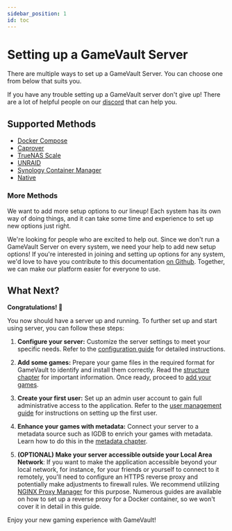 ```yaml
---
sidebar_position: 1
id: toc
---
```


# Setting up a GameVault Server

There are multiple ways to set up a GameVault Server. You can choose one from below that suits you.

If you have any trouble setting up a GameVault server don't give up! There are a lot of helpful people on our [discord](https://discord.gg/NEdNen2dSu) that can help you.

## Supported Methods

- [Docker Compose](./docker-compose.md)
- [Caprover](./caprover.md)
- [TrueNAS Scale](./truenas-scale.md)
- [UNRAID](./unraid.md)
- [Synology Container Manager](./synology-container-manager.md)
- [Native](./native.md)

### More Methods

We want to add more setup options to our lineup! Each system has its own way of doing things, and it can take some time and experience to set up new options just right.

We're looking for people who are excited to help out. Since we don't run a GameVault Server on every system, we need your help to add new setup options! If you're interested in joining and setting up options for any system, we'd love to have you contribute to this documentation [on Github](https://github.com/Phalcode/gamevault-docs). Together, we can make our platform easier for everyone to use.

## What Next?

**Congratulations! 🥳**

You now should have a server up and running. To further set up and start using server, you can follow these steps:

1. **Configure your server:** Customize the server settings to meet your specific needs. Refer to the [configuration guide](../configuration.md) for detailed instructions.

2. **Add some games:** Prepare your game files in the required format for GameVault to identify and install them correctly. Read the [structure chapter](../structure.md) for important information. Once ready, proceed to [add your games](../adding-games.md).

3. **Create your first user:** Set up an admin user account to gain full administrative access to the application. Refer to the [user management guide](../user-management.md) for instructions on setting up the first user.

4. **Enhance your games with metadata:** Connect your server to a metadata source such as IGDB to enrich your games with metadata. Learn how to do this in the [metadata chapter](../metadata-enrichment/metadata.md).

5. **(OPTIONAL) Make your server accessible outside your Local Area Network**: If you want to make the application accessible beyond your local network, for instance, for your friends or yourself to connect to it remotely, you'll need to configure an HTTPS reverse proxy and potentially make adjustments to firewall rules. We recommend utilizing [NGINX Proxy Manager](https://nginxproxymanager.com) for this purpose. Numerous guides are available on how to set up a reverse proxy for a Docker container, so we won't cover it in detail in this guide.

Enjoy your new gaming experience with GameVault!

